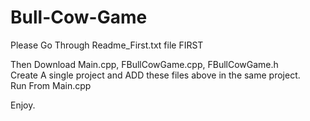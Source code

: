 # Bull-Cow-Game
Please Go Through Readme_First.txt file FIRST

Then Download Main.cpp, FBullCowGame.cpp, FBullCowGame.h                                                                        
Create A single project and ADD these files above in the same project.                              
Run From Main.cpp

Enjoy.
